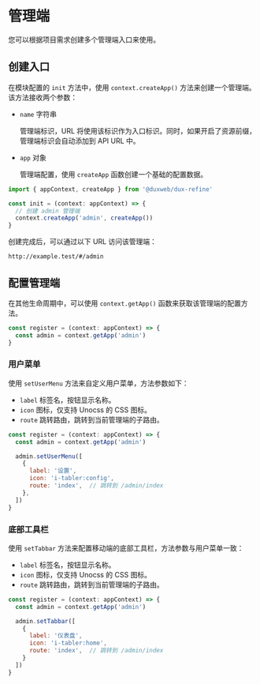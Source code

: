 # 管理端

您可以根据项目需求创建多个管理端入口来使用。

## 创建入口

在模块配置的 `init` 方法中，使用 `context.createApp()` 方法来创建一个管理端。该方法接收两个参数：

- `name` 字符串
  
  管理端标识，URL 将使用该标识作为入口标识。同时，如果开启了资源前缀，管理端标识会自动添加到 API URL 中。

- `app` 对象

  管理端配置，使用 `createApp` 函数创建一个基础的配置数据。


```js
import { appContext, createApp } from '@duxweb/dux-refine'

const init = (context: appContext) => {
  // 创建 admin 管理端
  context.createApp('admin', createApp())
}
```

创建完成后，可以通过以下 URL 访问该管理端：

```http
http://example.test/#/admin
```

## 配置管理端

在其他生命周期中，可以使用 `context.getApp()` 函数来获取该管理端的配置方法。

```js
const register = (context: appContext) => {
  const admin = context.getApp('admin')
}
```

### 用户菜单

使用 `setUserMenu` 方法来自定义用户菜单，方法参数如下：

- `label` 标签名，按钮显示名称。
- `icon` 图标，仅支持 Unocss 的 CSS 图标。
- `route` 跳转路由，跳转到当前管理端的子路由。

```js
const register = (context: appContext) => {
  const admin = context.getApp('admin')

  admin.setUserMenu([
    {
      label: '设置',
      icon: 'i-tabler:config',
      route: 'index',  // 跳转到 /admin/index
    },
  ])
}
```

### 底部工具栏

使用 `setTabbar` 方法来配置移动端的底部工具栏，方法参数与用户菜单一致：

- `label` 标签名，按钮显示名称。
- `icon` 图标，仅支持 Unocss 的 CSS 图标。
- `route` 跳转路由，跳转到当前管理端的子路由。

```js
const register = (context: appContext) => {
  const admin = context.getApp('admin')

  admin.setTabbar([
    {
      label: '仪表盘',
      icon: 'i-tabler:home',
      route: 'index',  // 跳转到 /admin/index
    }
  ])
}
```
